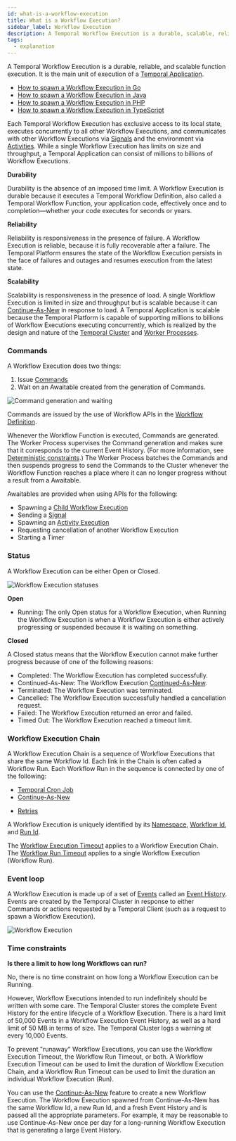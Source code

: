 ```yaml
---
id: what-is-a-workflow-execution
title: What is a Workflow Execution?
sidebar_label: Workflow Execution
description: A Temporal Workflow Execution is a durable, scalable, reliable, and reactive function execution. It is the main unit of execution of a Temporal Application.
tags:
  - explanation
---
```


A Temporal Workflow Execution is a durable, reliable, and scalable function execution.
It is the main unit of execution of a [Temporal Application](/docs/concepts/what-is-a-temporal-application).

- [How to spawn a Workflow Execution in Go](/docs/go/how-to-spawn-a-workflow-execution-in-go)
- [How to spawn a Workflow Execution in Java](/docs/java/how-to-spawn-a-workflow-execution-in-java)
- [How to spawn a Workflow Execution in PHP](/docs/php/workflows/#starting-workflows)
- [How to spawn a Workflow Execution in TypeScript](/docs/typescript/workflows#how-to-start-and-cancel-workflows)

Each Temporal Workflow Execution has exclusive access to its local state, executes concurrently to all other Workflow Executions, and communicates with other Workflow Executions via [Signals](/docs/concepts/what-is-a-signal) and the environment via [Activities](/docs/concepts/what-is-an-activity). While a single Workflow Execution has limits on size and throughput, a Temporal Application can consist of millions to billions of Workflow Executions.

**Durability**

Durability is the absence of an imposed time limit.
A Workflow Execution is durable because it executes a Temporal Workflow Definition, also called a Temporal Workflow Function, your application code, effectively once and to completion—whether your code executes for seconds or years.

**Reliability**

Reliability is responsiveness in the presence of failure.
A Workflow Execution is reliable, because it is fully recoverable after a failure.
The Temporal Platform ensures the state of the Workflow Execution persists in the face of failures and outages and resumes execution from the latest state.

**Scalability**

Scalability is responsiveness in the presence of load.
A single Workflow Execution is limited in size and throughput but is scalable because it can [Continue-As-New](/docs/concepts/what-is-continue-as-new) in response to load.
A Temporal Application is scalable because the Temporal Platform is capable of supporting millions to billions of Workflow Executions executing concurrently, which is realized by the design and nature of the [Temporal Cluster](/docs/concepts/what-is-a-temporal-cluster) and [Worker Processes](/docs/concepts/what-is-a-worker-process).

### Commands

A Workflow Execution does two things:

1. Issue [Commands](/docs/concepts/what-is-a-command)
2. Wait on an Awaitable created from the generation of Commands.

![Command generation and waiting](/diagrams/workflow-execution-progession-simple.svg)

Commands are issued by the use of Workflow APIs in the [Workflow Definition](/docs/concepts/what-is-a-workflow-definition).

Whenever the Workflow Function is executed, Commands are generated.
The Worker Process supervises the Command generation and makes sure that it corresponds to the current Event History.
(For more information, see [Deterministic constraints](/docs/concepts/what-is-a-workflow-definition/#deterministic-constraints).)
The Worker Process batches the Commands and then suspends progress to send the Commands to the Cluster whenever the Workflow Function reaches a place where it can no longer progress without a result from a Awaitable.

Awaitables are provided when using APIs for the following:

- Spawning a [Child Workflow Execution](/docs/concepts/what-is-a-child-workflow-execution)
- Sending a [Signal](/docs/concepts/what-is-a-signal)
- Spawning an [Activity Execution](/docs/concepts/what-is-an-activity-execution)
- Requesting cancellation of another Workflow Execution
- Starting a Timer

### Status

A Workflow Execution can be either Open or Closed.

![Workflow Execution statuses](/diagrams/workflow-execution-statuses.svg)

**Open**

- Running: The only Open status for a Workflow Execution, when Running the Workflow Execution is when a Workflow Execution is either actively progressing or suspended because it is waiting on something.

**Closed**

A Closed status means that the Workflow Execution cannot make further progress because of one of the following reasons:

- Completed: The Workflow Execution has completed successfully.
- Continued-As-New: The Workflow Execution [Continued-As-New](/docs/concepts/what-is-continue-as-new).
- Terminated: The Workflow Execution was terminated.
- Cancelled: The Workflow Execution successfully handled a cancellation request.
- Failed: The Workflow Execution returned an error and failed.
- Timed Out: The Workflow Execution reached a timeout limit.

### Workflow Execution Chain

A Workflow Execution Chain is a sequence of Workflow Executions that share the same Workflow Id.
Each link in the Chain is often called a Workflow Run.
Each Workflow Run in the sequence is connected by one of the following:

- [Temporal Cron Job](/docs/concepts/what-is-a-temporal-cron-job)
- [Continue-As-New](/docs/concepts/what-is-continue-as-new)

* [Retries](/docs/concepts/what-is-a-retry-policy)

A Workflow Execution is uniquely identified by its [Namespace](/docs/concepts/what-is-a-namespace), [Workflow Id](/docs/concepts/what-is-a-workflow-id), and [Run Id](/docs/concepts/what-is-a-run-id).

The [Workflow Execution Timeout](/docs/concepts/what-is-a-workflow-execution-timeout) applies to a Workflow Execution Chain.
The [Workflow Run Timeout](/docs/concepts/what-is-a-workflow-run-timeout) applies to a single Workflow Execution (Workflow Run).

### Event loop

A Workflow Execution is made up of a set of [Events](/docs/concepts/what-is-an-event) called an [Event History](/docs/concepts/what-is-an-event-history).
Events are created by the Temporal Cluster in response to either Commands or actions requested by a Temporal Client (such as a request to spawn a Workflow Execution).

![Workflow Execution](/diagrams/workflow-execution-swim-lane-01.svg)

### Time constraints

**Is there a limit to how long Workflows can run?**

No, there is no time constraint on how long a Workflow Execution can be Running.

However, Workflow Executions intended to run indefinitely should be written with some care.
The Temporal Cluster stores the complete Event History for the entire lifecycle of a Workflow Execution.
There is a hard limit of 50,000 Events in a Workflow Execution Event History, as well as a hard limit of 50 MB in terms of size.
The Temporal Cluster logs a warning at every 10,000 Events.

To prevent "runaway" Workflow Executions, you can use the Workflow Execution Timeout, the Workflow Run Timeout, or both.
A Workflow Execution Timeout can be used to limit the duration of Workflow Execution Chain, and a Workflow Run Timeout can be used to limit the duration an individual Workflow Execution (Run).

You can use the [Continue-As-New](/docs/concepts/what-is-continue-as-new) feature to create a new Workflow Execution.
The Workflow Execution spawned from Continue-As-New has the same Workflow Id, a new Run Id, and a fresh Event History and is passed all the appropriate parameters.
For example, it may be reasonable to use Continue-As-New once per day for a long-running Workflow Execution that is generating a large Event History.
